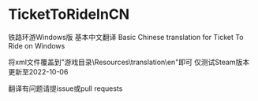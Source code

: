 # TicketToRideInCN
铁路环游Windows版 基本中文翻译
Basic Chinese translation for Ticket To Ride on Windows

将xml文件覆盖到"游戏目录\Resources\translation\en"即可
仅测试Steam版本 更新至2022-10-06

翻译有问题请提issue或pull requests
